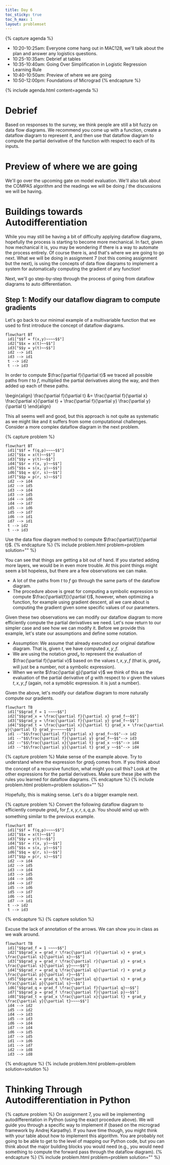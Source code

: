 ```yaml
---
title: Day 6
toc_sticky: true 
toc_h_max: 1
layout: problemset
---
```


{% capture agenda %}
* 10:20-10:25am: Everyone come hang out in MAC128, we'll talk about the plan and answer any logistics questions.
* 10:25-10:35am: Debrief at tables
* 10:35-10:40am: Going Over Simplification in Logistic Regression Learning Rule
* 10:40-10:50am: Preview of where we are going
* 10:50-12:00pm: Foundations of Micrograd
{% endcapture %}

{% include agenda.html content=agenda %}

# Debrief

Based on responses to the survey, we think people are still a bit fuzzy on data flow diagrams.  We recommend you come up with a function, create a dataflow diagram to represent it, and then use that dataflow diagram to compute the partial derivative of the function with respect to each of its inputs.

# Preview of where we are going

We'll go over the upcoming gate on model evaluation.  We'll also talk about the COMPAS algorithm and the readings we will be doing / the discussions we will be having.

# Buildings towards Autodifferentiation

While you may still be having a bit of difficulty applying dataflow diagrams, hopefully the process is starting to become more mechanical.  In fact, given how mechanical it is, you may be wondering if there is a way to automate the process entirely.  Of course there is, and that's where we are going to go next.  What we will be doing in assignment 7 (not this coming assignment but the next), is using the concepts of data flow diagrams to implement a system for automatically computing the gradient of any function!

Next, we'll go step-by-step through the process of going from dataflow diagrams to auto differentiation.

## Step 1: Modify our dataflow diagram to compute gradients

Let's go back to our minimal example of a multivariable function that we used to first introduce the concept of dataflow diagrams.

```mermaid!
flowchart BT
 id1["$$f = f(x,y)~~~~$$"]
 id2["$$x = x(t)~~$$"]
 id3["$$y = y(t)~~$$"]
 id2 --> id1
 id3 --> id1
 t --> id2
 t --> id3
```

In order to compute $\frac{\partial f}{\partial t}$ we traced all possible paths from $t$ to $f$, multiplied the partial derivatives along the way, and then added up each of these paths.

\begin{align}
\frac{\partial f}{\partial t} &= \frac{\partial f}{\partial x} \frac{\partial x}{\partial t} +  \frac{\partial f}{\partial y} \frac{\partial y}{\partial t}
\end{align}

This all seems well and good, but this approach is not quite as systematic as we might like and it suffers from some computational challenges.  Consider a more complex dataflow diagram in the next problem.

{% capture problem %}
```mermaid!
flowchart BT
 id1["$$f = f(q,p)~~~~$$"]
 id2["$$x = x(t)~~$$"]
 id3["$$y = y(t)~~$$"]
 id4["$$r = r(x, y)~~$$"]
 id5["$$s = s(x, y)~~$$"]
 id6["$$q = q(r, s)~~$$"]
 id7["$$p = p(r, s)~~$$"]
 id2 --> id4
 id2 --> id5
 id3 --> id4
 id3 --> id5
 id4 --> id6
 id4 --> id7
 id5 --> id6
 id5 --> id7
 id6 --> id1
 id7 --> id1
 t --> id2
 t --> id3
```

Use the data flow diagram method to compute $\frac{\partial{f}}{\partial t}$.
{% endcapture %}
{% include problem.html problem=problem solution="" %}

You can see that things are getting a bit out of hand.  If you started adding more layers, we would be in even more trouble.  At this point things might seem a bit hopeless, but there are a few observations we can make.

* A lot of the paths from $t$ to $f$ go through the same parts of the dataflow diagram.
* The procedure above is great for computing a symbolic expression to compute $\frac{\partial{f}}{\partial t}$, however, when optimizing a function, for example using gradient descent, all we care about is computing the gradient given some specific values of our parameters.

Given these two observations we can modify our dataflow diagram to more efficiently compute the partial derivatives we need.  Let's now return to our simpler case and see how we can modify it.  Before we provide this example, let's state our assumptions and define some notation.

* Assumption: We assume that already executed our original dataflow diagram.  That is, given $t$, we have computed $x, y, f$.
* We are using the notation $grad_{v}$ to represent the evaluation of $\frac{\partial f}{\partial v}$ based on the values $t, x, y, f$ (that is, $grad_{v}$ will just be a number, not a symbolic expression).
* When we write $\frac{\partial g}{\partial v}$ we think of this as the evaluation of the partial derivative of $g$ with respect to $v$ given the values $t, x, y, f$ (again, not a symoblic expression.  it is just a number).

Given the above, let's modify our dataflow diagram to more naturally compute our gradients.

```mermaid!
flowchart TB
 id1["$$grad_f = 1 ~~~~$$"]
 id2["$$grad_x = \frac{\partial f}{\partial x} grad_f~~$$"]
 id3["$$grad_y = \frac{\partial f}{\partial y} grad_f~~$$"]
 id4["$$grad_t = \frac{\partial x}{\partial t} grad_x + \frac{\partial y}{\partial t} grad_y~~~~~~$$"]
 id1 --"$$\frac{\partial f}{\partial x} grad_f~~$$"--> id2
 id1 --"$$\frac{\partial f}{\partial y} grad_f~~$$"--> id3
 id2 --"$$\frac{\partial x}{\partial t} grad_x ~~$$"--> id4
 id3 --"$$\frac{\partial y}{\partial t} grad_y ~~$$"--> id4
```

{% capture problem %}
Make sense of the example above.  Try to understand where the expression for $grad_f$ comes from.  If you think about the concept of a recursive function, what might you call this?  Look at the other expressions for the partial derivatives.  Make sure these jibe with the rules you learned for dataflow diagrams.
{% endcapture %}
{% include problem.html problem=problem solution="" %}

Hopefully, this is making sense.  Let's do a bigger example next.

{% capture problem %}
Convert the following dataflow diagram to efficiently compute $grad_v$ for $f, x, y, r, s, q, p$.  You should wind up with something similar to the previous example.

```mermaid!
flowchart BT
 id1["$$f = f(q,p)~~~~$$"]
 id2["$$x = x(t)~~$$"]
 id3["$$y = y(t)~~$$"]
 id4["$$r = r(x, y)~~$$"]
 id5["$$s = s(x, y)~~$$"]
 id6["$$q = q(r, s)~~$$"]
 id7["$$p = p(r, s)~~$$"]
 id2 --> id4
 id2 --> id5
 id3 --> id4
 id3 --> id5
 id4 --> id6
 id4 --> id7
 id5 --> id6
 id5 --> id7
 id6 --> id1
 id7 --> id1
 t --> id2
 t --> id3
```
{% endcapture %}
{% capture solution %}

Excuse the lack of annotation of the arrows.  We can show you in class as we walk around.

```mermaid!
flowchart TB
 id1["$$grad_f = 1 ~~~~$$"]
 id2["$$grad_x = grad_r \frac{\partial r}{\partial x} + grad_s \frac{\partial s}{\partial x}~~$$"]
 id3["$$grad_y = grad_r \frac{\partial r}{\partial y} + grad_s \frac{\partial s}{\partial y}~~~~$$"]
 id4["$$grad_r = grad_q \frac{\partial q}{\partial r} + grad_p \frac{\partial p}{\partial r}~~$$"]
 id5["$$grad_s = grad_q \frac{\partial q}{\partial s} + grad_p \frac{\partial p}{\partial s}~~$$"]
 id6["$$grad_q = grad_f \frac{\partial f}{\partial q}~~$$"]
 id7["$$grad_p = grad_f \frac{\partial f}{\partial p}~~$$"]
 id8["$$grad_t = grad_x \frac{\partial x}{\partial t} + grad_y \frac{\partial y}{\partial t}~~~~$$"]
 id4 --> id2
 id5 --> id2
 id4 --> id3
 id5 --> id3
 id6 --> id4
 id7 --> id4
 id6 --> id5
 id7 --> id5
 id1 --> id6
 id1 --> id7
 id2 --> id8
 id3 --> id8
```
{% endcapture %}
{% include problem.html problem=problem solution=solution %}

# Thinking Through Autodifferentiation in Python

{% capture problem %}
On assignment 7, you will be implementing autodifferentation in Python (using the exact procedure above).  We will guide you through a specific way to implement if (based on the micrograd framework by Andrej Karpathy).  If you have time though, you might think with your table about how to implement this algorithm.  You are probably not going to be able to get to the level of mapping our Python code, but you can think about the major building blocks you would need (e.g., you would need something to compute the forward pass through the dataflow diagram).
{% endcapture %}
{% include problem.html problem=problem solution="" %}